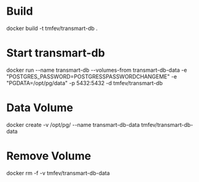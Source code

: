 # Build
docker build -t tmfev/transmart-db .


# Start transmart-db
docker run --name transmart-db --volumes-from transmart-db-data -e "POSTGRES_PASSWORD=POSTGRESSPASSWORDCHANGEME" -e "PGDATA=/opt/pg/data" -p 5432:5432 -d tmfev/transmart-db
# Data Volume
docker create -v /opt/pg/ --name transmart-db-data tmfev/transmart-db-data

# Remove Volume
docker rm -f -v tmfev/transmart-db-data

